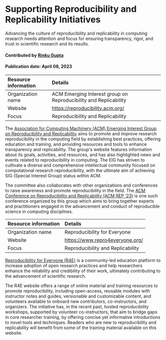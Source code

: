 #  Supporting Reproducibility and Replicability Initiatives
<!-- deck text start --> 
Advancing the culture of reproducibility and replicability in computing research needs attention and focus for ensuring transparency, rigor, and trust in scientific research and its results.
<!-- deck text end --> 


#### Contributed by [Rinku Gupta](http://github.com/rinkug)
#### Publication date: April 08, 2023

<!-- body text start --> 
Resource information | Details
:--- | :--- 
Organization name | ACM Emerging Interest group on Reproducibility and Replicability
Website | https://reproducibility.acm.org/ 
Focus | Reproducibility and Replicability 

The [Association for Computing Machinery (ACM) Emerging Interest Group on Reproducibility and Replicability](https://reproducibility.acm.org/) aims to promote and improve research reproducibility in the computing field by establishing best practices, offering education and training, and providing resources and tools to enhance transparency and replicability. The group's website features information about its goals, activities, and resources, and has also highlighted news and events related to reproducibility in computing. The EIG has striven to cultivate a diverse and comprehensive intellectual community focused on computational research reproducibility, with the ultimate aim of achieving SIG (Special Interest Group) status within ACM.

The committee also collaborates with other organizations and conferences to raise awareness and promote reproducibility in the field. The [ACM Conference on Reproducibility and Replicability (ACM REP ‘23)](https://acm-rep.github.io/2023/) is one such conference organized by this group which aims to bring together experts and practitioners engaged in the advancement and conduct of reproducible science in computing disciplines.


Resource information | Details 
:--- | :--- 
Organization name | Reproducibility for Everyone 
Website | https://www.repro4everyone.org/ 
Focus | Reproducibility and Replicability

[Reproducibility for Everyone (R4E)](https://www.repro4everyone.org/)  is a community-led education platform to increase adoption of open research practices and help researchers enhance the reliability and credibility of their work, ultimately contributing to the advancement of scientific research.


The R4E website offers a range of online material and training resources to promote reproducibility, including open-access, reusable modules with instructor notes and guides, versionable and customizable content, and volunteers available to onboard new contributors, co-instructors, and organizers. The initiative has, in the recent past, hosted reproducibility workshops, supported by  volunteer co-instructors, that aim to bridge gaps in core researcher training, by offering concise yet informative introductions to novel tools and techniques. Readers who are new to reproducibility and replicability will benefit from some of the training material available on this website.


<!---
Publish: yes
Topics: Projects and organizations, reproducibility, 
Pinned: no
RSS update: 2023-04-08
--->

